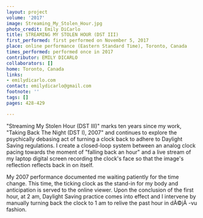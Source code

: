 ```yaml
---
layout: project
volume: '2017'
image: Streaming_My_Stolen_Hour.jpg
photo_credit: Emily DiCarlo
title: STREAMING MY STOLEN HOUR (DST III)
first_performed: first performed on November 5, 2017
place: online performance (Eastern Standard Time), Toronto, Canada
times_performed: performed once in 2017
contributor: EMILY DICARLO
collaborators: []
home: Toronto, Canada
links:
- emilydicarlo.com
contact: emilydicarlo@gmail.com
footnote: ''
tags: []
pages: 428-429

---
```


"Streaming My Stolen Hour (DST III)" marks ten years since my work, "Taking Back The Night (DST I), 2007" and continues to explore the psychically debasing act of turning a clock back to adhere to Daylight Saving regulations. I create a closed-loop system between an analog clock pacing towards the moment of "falling back an hour" and a live stream of my laptop digital screen recording the clock's face so that the image's reflection reflects back in on itself.

My 2007 performance documented me waiting patiently for the time change. This time, the ticking clock as the stand-in for my body and anticipation is served to the online viewer. Upon the conclusion of the first hour, at 2 am, Daylight Saving practice comes into effect and I intervene by manually turning back the clock to 1 am to relive the past hour in dÃ©jÃ&nbsp;-vu fashion.
